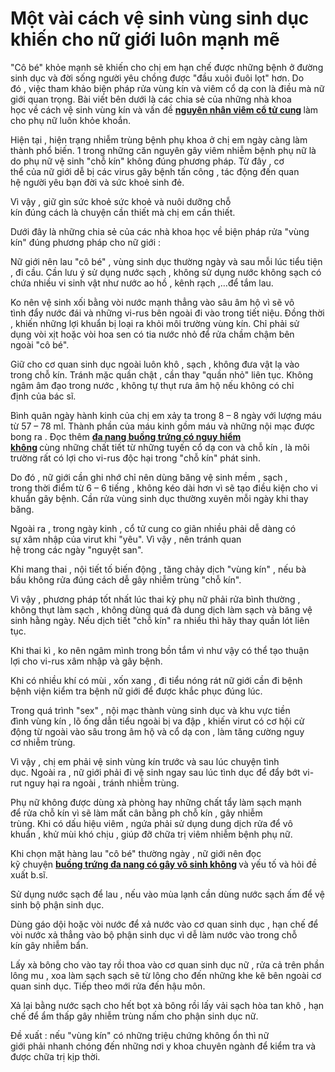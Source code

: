 # Một vài cách vệ sinh vùng sinh dục khiến cho nữ giới luôn mạnh mẽ
<p>&quot;Cô bé&quot;&nbsp;khỏe mạnh&nbsp;sẽ&nbsp;khiến cho&nbsp;chị em&nbsp;hạn chế&nbsp;được&nbsp;những&nbsp;bệnh ở đường sinh dục và&nbsp;đời sống&nbsp;người yêu&nbsp;chồng&nbsp;được&nbsp;&quot;đầu xuôi đuôi lọt&quot;&nbsp;hơn.&nbsp;Do đó&nbsp;,&nbsp;việc&nbsp;tham khảo&nbsp;biện pháp&nbsp;rửa&nbsp;vùng kín&nbsp;và viêm cổ&nbsp;dạ con&nbsp;là&nbsp;điều&nbsp;mà&nbsp;nữ giới&nbsp;quan trọng. Bài viết&nbsp;bên dưới&nbsp;là&nbsp;các&nbsp;chia sẻ&nbsp;của&nbsp;những&nbsp;nhà khoa học&nbsp;về&nbsp;cách&nbsp;vệ sinh&nbsp;vùng kín&nbsp;và&nbsp;vấn đề&nbsp;<strong><a href="http://phongkhamphathaihcm.com/nguyen-nhan-va-cach-chua-viem-co-tu-cung-187.html">nguyên nhân viêm cổ tử cung</a>&nbsp;</strong>làm cho&nbsp;phụ nữ&nbsp;luôn&nbsp;khỏe khoắn.</p>

<p>Hiện tại&nbsp;,&nbsp;hiện trạng&nbsp;nhiễm trùng&nbsp;bệnh phụ khoa&nbsp;ở&nbsp;chị em&nbsp;ngày càng&nbsp;làm thành&nbsp;phổ biến.&nbsp;1&nbsp;trong&nbsp;những&nbsp;căn nguyên&nbsp;gây&nbsp;viêm nhiễm&nbsp;bệnh phụ nữ&nbsp;là do&nbsp;phụ nữ&nbsp;vệ sinh&nbsp;&quot;chỗ kín&quot;&nbsp;không đúng&nbsp;phương pháp.&nbsp;Từ đây&nbsp;,&nbsp;cơ thể&nbsp;của&nbsp;nữ giới&nbsp;dễ bị&nbsp;các&nbsp;virus&nbsp;gây bệnh tấn công ,&nbsp;tác động&nbsp;đến&nbsp;quan hệ&nbsp;người yêu&nbsp;bạn đời&nbsp;và&nbsp;sức khoẻ&nbsp;sinh đẻ.</p>

<p>Vì vậy&nbsp;,&nbsp;giữ gìn&nbsp;sức khoẻ&nbsp;sức khoẻ&nbsp;và&nbsp;nuôi dưỡng&nbsp;chỗ kín&nbsp;đúng&nbsp;cách&nbsp;là&nbsp;chuyện&nbsp;cần thiết&nbsp;mà&nbsp;chị em&nbsp;cần thiết.</p>

<p>Dưới đây&nbsp;là&nbsp;những&nbsp;chia sẻ&nbsp;của&nbsp;các&nbsp;nhà khoa học&nbsp;về&nbsp;biện pháp&nbsp;rửa&nbsp;&quot;vùng kín&quot;&nbsp;đúng&nbsp;phương pháp&nbsp;cho&nbsp;nữ giới&nbsp;:</p>

<p>Nữ giới&nbsp;nên&nbsp;lau&nbsp;&quot;cô bé&quot;&nbsp;,&nbsp;vùng sinh dục&nbsp;thường ngày&nbsp;và sau&nbsp;mỗi lúc&nbsp;tiểu tiện ,&nbsp;đi cầu.&nbsp;Cần&nbsp;lưu ý&nbsp;sử dụng&nbsp;nước sạch , không&nbsp;sử dụng&nbsp;nước&nbsp;không sạch&nbsp;có chứa nhiều vi sinh vật như nước ao hồ , kênh rạch ,&hellip;để tắm&nbsp;lau.</p>

<p>Ko nên&nbsp;vệ sinh&nbsp;xối bằng vòi nước mạnh thẳng vào sâu&nbsp;âm hộ&nbsp;vì sẽ&nbsp;vô tình&nbsp;đẩy&nbsp;nước đái&nbsp;và&nbsp;những&nbsp;vi-rus&nbsp;bên ngoài đi vào trong&nbsp;tiết niệu. Đồng thời , khiến&nbsp;những&nbsp;lợi khuẩn&nbsp;bị loại ra khỏi môi trường&nbsp;vùng kín. Chỉ&nbsp;phải&nbsp;sử dụng&nbsp;vòi xịt hoặc vòi hoa sen có tia nước nhỏ để&nbsp;rửa&nbsp;chầm chậm&nbsp;bên ngoài&nbsp;&quot;cô bé&quot;.</p>

<p>Giữ cho&nbsp;cơ quan&nbsp;sinh dục ngoài luôn khô , sạch , không đưa vật lạ vào trong&nbsp;chỗ kín.&nbsp;Tránh&nbsp;mặc quần chật ,&nbsp;cần&nbsp;thay&nbsp;&quot;quần nhỏ&quot;&nbsp;liên tục. Không ngâm&nbsp;âm đạo&nbsp;trong nước , không tự thụt rưa&nbsp;âm hộ&nbsp;nếu không có&nbsp;chỉ định&nbsp;của&nbsp;bác sĩ.</p>

<p>Bình quân&nbsp;ngày&nbsp;hành kinh&nbsp;của&nbsp;chị em&nbsp;xảy ta trong&nbsp;8&nbsp;&ndash;&nbsp;8&nbsp;ngày với lượng máu từ&nbsp;57&nbsp;&ndash;&nbsp;78&nbsp;ml.&nbsp;Thành phần&nbsp;của máu kinh gồm máu và&nbsp;những&nbsp;nội mạc&nbsp;được bong ra .&nbsp;Đọc thêm&nbsp;<strong><a href="http://phongkhamphathaihcm.com/nhung-nguy-hiem-cua-benh-da-nang-buong-trung-188.html">đa nang buồng trứng có nguy hiểm không</a>&nbsp;</strong>cùng&nbsp;những&nbsp;chất tiết từ&nbsp;những&nbsp;tuyến cổ&nbsp;dạ con&nbsp;và&nbsp;chỗ kín&nbsp;, là môi trường rất&nbsp;có lợi&nbsp;cho&nbsp;vi-rus&nbsp;độc hại&nbsp;trong&nbsp;&quot;chỗ kín&quot;&nbsp;phát sinh.</p>

<p>Do đó&nbsp;,&nbsp;nữ giới&nbsp;cần&nbsp;ghi nhớ&nbsp;chỉ&nbsp;nên&nbsp;dùng&nbsp;băng vệ sinh&nbsp;mềm , sạch , trong&nbsp;thời điểm&nbsp;từ&nbsp;6&nbsp;&ndash;&nbsp;6&nbsp;tiếng , không&nbsp;kéo dài&nbsp;hơn vì sẽ&nbsp;tạo điều kiện&nbsp;cho&nbsp;vi khuẩn&nbsp;gây bệnh.&nbsp;Cần&nbsp;rửa&nbsp;vùng sinh dục&nbsp;thường xuyên&nbsp;mỗi ngày&nbsp;khi&nbsp;thay băng.</p>

<p>Ngoài ra&nbsp;, trong ngày kinh , cổ&nbsp;tử cung&nbsp;co giãn&nbsp;nhiều&nbsp;phải&nbsp;dễ dàng&nbsp;có sự&nbsp;xâm nhập&nbsp;của&nbsp;virut&nbsp;khi&nbsp;&quot;yêu&quot;.&nbsp;Vì vậy&nbsp;,&nbsp;nên&nbsp;tránh&nbsp;quan hệ&nbsp;trong&nbsp;các&nbsp;ngày&nbsp;&quot;nguyệt san&quot;.</p>

<p>Khi&nbsp;mang thai&nbsp;, nội tiết tố&nbsp;biến động&nbsp;, tăng&nbsp;chảy dịch&nbsp;&quot;vùng kín&quot;&nbsp;, nếu&nbsp;bà bầu&nbsp;không&nbsp;rửa&nbsp;đúng&nbsp;cách&nbsp;dễ gây&nbsp;nhiễm trùng&nbsp;&quot;chỗ kín&quot;.</p>

<p>Vì vậy&nbsp;,&nbsp;phương pháp&nbsp;tốt nhất&nbsp;lúc&nbsp;thai kỳ&nbsp;phụ nữ&nbsp;phải&nbsp;rửa&nbsp;bình thường&nbsp;, không thụt&nbsp;làm sạch&nbsp;, không&nbsp;dùng quá đà&nbsp;dung dịch&nbsp;làm sạch&nbsp;và&nbsp;băng vệ sinh&nbsp;hằng ngày. Nếu dịch tiết&nbsp;&quot;chỗ kín&quot;&nbsp;ra nhiều thì hãy thay&nbsp;quần lót&nbsp;liên tục.</p>

<p>Khi&nbsp;thai kì&nbsp;,&nbsp;ko nên&nbsp;ngâm mình trong bồn tắm vì như vậy&nbsp;có thể&nbsp;tạo thuận lợi&nbsp;cho&nbsp;vi-rus&nbsp;xâm nhập&nbsp;và gây bệnh.</p>

<p>Khi&nbsp;có nhiều&nbsp;khí có mùi&nbsp;,&nbsp;xốn xang&nbsp;,&nbsp;đi tiểu&nbsp;nóng rát&nbsp;nữ giới&nbsp;cần&nbsp;đi bệnh bệnh viện kiểm tra&nbsp;bệnh nữ giới&nbsp;để được&nbsp;khắc phục&nbsp;đúng lúc.</p>

<p>Trong&nbsp;quá trình&nbsp;&quot;sex&quot;&nbsp;,&nbsp;nội mạc&nbsp;thành&nbsp;vùng sinh dục&nbsp;và&nbsp;khu vực&nbsp;tiền đình&nbsp;vùng kín&nbsp;, lõ&nbsp;ống dẫn tiểu&nbsp;ngoài bị va đập , khiến&nbsp;virut&nbsp;có cơ hội&nbsp;cử động&nbsp;từ ngoài vào sâu trong&nbsp;âm hộ&nbsp;và cổ&nbsp;dạ con&nbsp;, làm&nbsp;tăng cường&nbsp;nguy cơ&nbsp;nhiễm trùng.</p>

<p>Vì vậy&nbsp;,&nbsp;chị em&nbsp;phải&nbsp;vệ sinh&nbsp;vùng kín&nbsp;trước và sau&nbsp;lúc&nbsp;chuyện tình dục.&nbsp;Ngoài ra&nbsp;,&nbsp;nữ giới&nbsp;phải&nbsp;đi vệ sinh&nbsp;ngay sau&nbsp;lúc&nbsp;tình dục&nbsp;để đẩy bớt&nbsp;vi-rut&nbsp;nguy hại&nbsp;ra ngoài ,&nbsp;tránh&nbsp;nhiễm trùng.</p>

<p>Phụ nữ&nbsp;không được&nbsp;dùng&nbsp;xà phòng hay&nbsp;những&nbsp;chất tẩy&nbsp;làm sạch&nbsp;mạnh để&nbsp;rửa&nbsp;chỗ kín&nbsp;vì sẽ làm mất&nbsp;cân bằng&nbsp;ph&nbsp;chỗ kín&nbsp;, gây&nbsp;nhiễm trùng.&nbsp;Khi&nbsp;có&nbsp;dấu hiệu&nbsp;viêm , ngứa&nbsp;phải&nbsp;sử dụng&nbsp;dung dịch&nbsp;rửa&nbsp;để&nbsp;vô khuẩn&nbsp;, khử&nbsp;mùi khó chịu&nbsp;,&nbsp;giúp đỡ&nbsp;chữa trị&nbsp;viêm nhiễm&nbsp;bệnh phụ nữ.</p>

<p>Khi&nbsp;chọn&nbsp;mặt hàng&nbsp;lau&nbsp;&quot;cô bé&quot;&nbsp;thường ngày&nbsp;,&nbsp;nữ giới&nbsp;nên&nbsp;đọc kỹ&nbsp;chuyện&nbsp;<strong><a href="http://phongkhamphathaihcm.com/buong-trung-da-nang-co-gay-vo-sinh-khong-189.html">buồng trứng đa nang có gây vô sinh không</a>&nbsp;</strong>và&nbsp;yếu tố&nbsp;và hỏi&nbsp;đề xuất&nbsp;b.sĩ.</p>

<p>Sử dụng&nbsp;nước sạch để&nbsp;lau&nbsp;, nếu vào mùa lạnh&nbsp;cần&nbsp;dùng&nbsp;nước sạch ấm để&nbsp;vệ sinh&nbsp;bộ phận&nbsp;sinh dục.</p>

<p>Dùng&nbsp;gáo dội hoặc vòi nước để xả nước vào&nbsp;cơ quan&nbsp;sinh dục ,&nbsp;hạn chế&nbsp;để vòi nước xả thẳng vào&nbsp;bộ phận&nbsp;sinh dục vì dễ làm nước vào trong&nbsp;chỗ kín&nbsp;gây&nbsp;nhiễm bẩn.</p>

<p>Lấy xà bông cho vào tay rồi&nbsp;thoa&nbsp;vào&nbsp;cơ quan&nbsp;sinh dục nữ ,&nbsp;rửa&nbsp;cả trên phần lông mu ,&nbsp;xoa&nbsp;làm sạch&nbsp;sạch sẽ từ lông cho&nbsp;đến&nbsp;những&nbsp;khe kẽ bên ngoài&nbsp;cơ quan&nbsp;sinh dục.&nbsp;Tiếp theo&nbsp;mới&nbsp;rửa&nbsp;đến&nbsp;hậu môn.</p>

<p>Xả lại bằng nước sạch cho hết bọt xà bông rồi lấy vải sạch&nbsp;hòa tan&nbsp;khô ,&nbsp;hạn chế&nbsp;để&nbsp;ẩm thấp&nbsp;gây&nbsp;nhiễm trùng&nbsp;nấm cho phận sinh dục nữ.</p>

<p>Đề xuất&nbsp;: nếu&nbsp;&quot;vùng kín&quot;&nbsp;có&nbsp;những&nbsp;triệu chứng&nbsp;không ổn&nbsp;thì&nbsp;nữ giới&nbsp;phải&nbsp;nhanh chóng&nbsp;đến&nbsp;những&nbsp;nơi&nbsp;y khoa&nbsp;chuyên ngành&nbsp;để kiểm tra&nbsp;và được&nbsp;chữa trị&nbsp;kịp thời.</p>

<p>&nbsp;</p>

